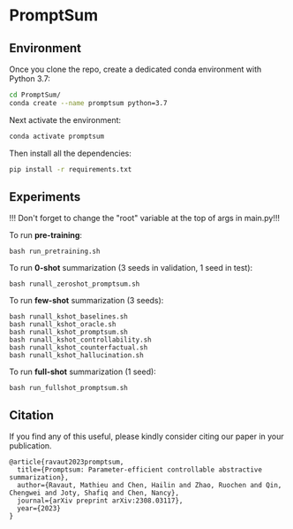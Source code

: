 # PromptSum

## Environment

Once you clone the repo, create a dedicated conda environment with Python 3.7: 
```bash
cd PromptSum/
conda create --name promptsum python=3.7
```

Next activate the environment:
```bash
conda activate promptsum
```

Then install all the dependencies:
```bash
pip install -r requirements.txt
```

## Experiments

!!! Don't forget to change the "root" variable at the top of args in main.py!!!

To run **pre-training**:
```
bash run_pretraining.sh
```

To run **0-shot** summarization (3 seeds in validation, 1 seed in test):
```
bash runall_zeroshot_promptsum.sh
```

To run **few-shot** summarization (3 seeds):
```
bash runall_kshot_baselines.sh
bash runall_kshot_oracle.sh
bash runall_kshot_promptsum.sh
bash runall_kshot_controllability.sh
bash runall_kshot_counterfactual.sh
bash runall_kshot_hallucination.sh
```

To run **full-shot** summarization (1 seed):
```
bash run_fullshot_promptsum.sh
```

## Citation

If you find any of this useful, please kindly consider citing our paper in your publication.

```
@article{ravaut2023promptsum,
  title={Promptsum: Parameter-efficient controllable abstractive summarization},
  author={Ravaut, Mathieu and Chen, Hailin and Zhao, Ruochen and Qin, Chengwei and Joty, Shafiq and Chen, Nancy},
  journal={arXiv preprint arXiv:2308.03117},
  year={2023}
}
```
